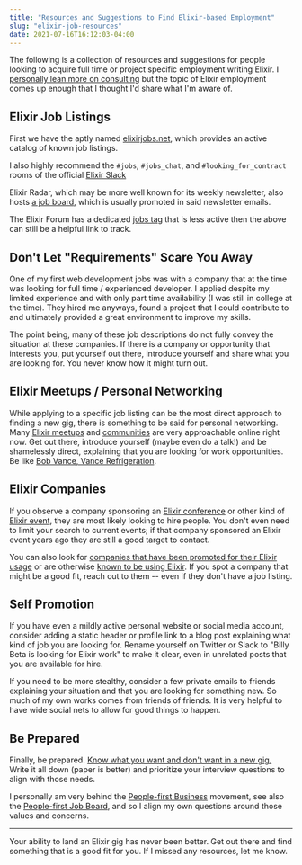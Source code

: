 ```yaml
---
title: "Resources and Suggestions to Find Elixir-based Employment"
slug: "elixir-job-resources"
date: 2021-07-16T16:12:03-04:00
---
```


The following is a collection of resources and suggestions for people looking to acquire full time or project specific employment writing Elixir. I [personally lean more on consulting](https://mikezornek.com/for-hire/) but the topic of Elixir employment comes up enough that I thought I'd share what I'm aware of.  

## Elixir Job Listings

First we have the aptly named [elixirjobs.net](https://elixirjobs.net/), which provides an active catalog of known job listings. 

I also highly recommend the `#jobs`, `#jobs_chat`, and `#looking_for_contract` rooms of the official [Elixir Slack](https://join.slack.com/t/elixir-lang/shared_invite/zt-eivteker-k_nArD59XHjjN_r8qeH6dw)

Elixir Radar, which may be more well known for its weekly newsletter, also hosts [a job board](https://elixir-radar.com/jobs), which is usually promoted in said newsletter emails.

The Elixir Forum has a dedicated [jobs tag](https://elixirforum.com/c/community/elixir-jobs/16) that is less active then the above can still be a helpful link to track.

## Don't Let "Requirements" Scare You Away

One of my first web development jobs was with a company that at the time was looking for full time / experienced developer. I applied despite my limited experience and with only part time availability (I was still in college at the time). They hired me anyways, found a project that I could contribute to and ultimately provided a great environment to improve my skills. 

The point being, many of these job descriptions do not fully convey the situation at these companies. If there is a company or opportunity that interests you, put yourself out there, introduce yourself and share what you are looking for. You never know how it might turn out.

## Elixir Meetups / Personal Networking

While applying to a specific job listing can be the most direct approach to finding a new gig, there is something to be said for personal networking. Many [Elixir meetups](https://www.meetup.com/topics/elixir/) and [communities](https://github.com/elixir-lang/elixir/wiki) are very approachable online right now. Get out there, introduce yourself (maybe even do a talk!) and be shamelessly direct, explaining that you are looking for work opportunities. Be like [Bob Vance, Vance Refrigeration](https://www.youtube.com/watch?v=z0-W4Sozr4I).

## Elixir Companies 

If you observe a company sponsoring an [Elixir conference](https://github.com/elixir-lang/elixir/wiki/Conferences) or other kind of [Elixir event](https://erlef.org/events/), they are most likely looking to hire people. You don't even need to limit your search to current events; if that company sponsored an Elixir event years ago they are still a good target to contact. 

You can also look for [companies that have been promoted for their Elixir usage](https://elixir-lang.org/cases.html) or are otherwise [known to be using Elixir](https://elixir-companies.com/en). If you spot a company that might be a good fit, reach out to them -- even if they don't have a job listing.

## Self Promotion 

If you have even a mildly active personal website or social media account, consider adding a static header or profile link to a blog post explaining what kind of job you are looking for. Rename yourself on Twitter or Slack to "Billy Beta is looking for Elixir work" to make it clear, even in unrelated posts that you are available for hire.

If you need to be more stealthy, consider a few private emails to friends explaining your situation and that you are looking for something new. So much of my own works comes from friends of friends. It is very helpful to have wide social nets to allow for good things to happen.

## Be Prepared

Finally, be prepared. [Know what you want and don't want in a new gig.](https://thewebivore.com/mnam-a-method-for-defining-your-next-role/) Write it all down (paper is better) and prioritize your interview questions to align with those needs. 

I personally am very behind the [People-first Business](https://wildbit.com/people-first/business) movement, see also the [People-first Job Board](https://peoplefirstjobs.com/), and so I align my own questions around those values and concerns.

---

Your ability to land an Elixir gig has never been better. Get out there and find something that is a good fit for you. If I missed any resources, let me know.
